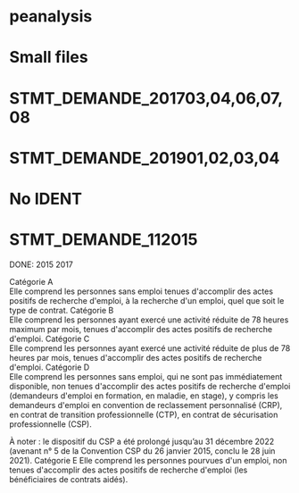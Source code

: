 # peanalysis

# Small files
# STMT_DEMANDE_201703,04,06,07,08
# STMT_DEMANDE_201901,02,03,04

# No IDENT
# STMT_DEMANDE_112015

DONE: 
2015
2017



Catégorie A 	
Elle comprend les personnes sans emploi tenues d'accomplir des actes positifs 
de recherche d'emploi, à la recherche d'un emploi, quel que soit le type de contrat.
Catégorie B 	
Elle comprend les personnes ayant exercé une activité réduite de 78 heures 
maximum par mois, tenues d'accomplir des actes positifs de recherche d'emploi.
Catégorie C 	
Elle comprend les personnes ayant exercé une activité réduite de plus de 78 
heures par mois, tenues d'accomplir des actes positifs de recherche d'emploi.
Catégorie D 	
Elle comprend les personnes sans emploi, qui ne sont pas immédiatement disponible, 
non tenues d'accomplir des actes positifs de recherche d'emploi 
(demandeurs d'emploi en formation, en maladie, en stage), y compris les 
demandeurs d'emploi en convention de reclassement personnalisé (CRP), 
en contrat de transition professionnelle (CTP), en contrat de sécurisation professionnelle (CSP).

À noter : le dispositif du CSP a été prolongé jusqu’au 31 décembre 2022 
(avenant n° 5 de la Convention CSP du 26 janvier 2015, conclu le 28 juin 2021).
Catégorie E 	Elle comprend les personnes pourvues d'un emploi, non tenues 
d'accomplir des actes positifs de recherche d'emploi (les bénéficiaires de contrats aidés).
